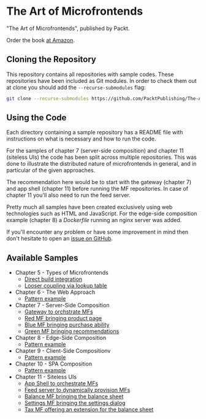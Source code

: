 # The Art of Microfrontends

"The Art of Microfrontends", published by Packt.

Order the book [at Amazon](https://www.amazon.com/dp/1800563566/).

## Cloning the Repository

This repository contains all repositories with sample codes. These repositories have been included as Git modules. In order to check them out at clone you should add the `--recurse-submodules` flag:

```sh
git clone --recurse-submodules https://github.com/PacktPublishing/The-Art-of-Microfrontends.git
```

## Using the Code

Each directory containing a sample repository has a README file with instructions on what is necessary and how to run the code.

For the samples of chapter 7 (server-side composition) and chapter 11 (siteless UIs) the code has been split across multiple repositories. This was done to illustrate the distributed nature of microfrontends in general, and in particular of the given approaches.

The recommendation here would be to start with the gateway (chapter 7) and app shell (chapter 11) before running the MF repositories. In case of chapter 11 you'll also need to run the feed server.

Pretty much all samples have been created exclusively using web technologies such as HTML and JavaScript. For the edge-side composition example (chapter 8) a *Dockerfile* running an nginx server was added.

If you'll encounter any problem or have some improvement in mind then don't hesitate to open an [issue on GitHub](https://github.com/PacktPublishing/The-Art-of-Microfrontends/issues).

## Available Samples

* Chapter 5 - Types of Microfrontends
  * [Direct build integration](./05-pipeline)
  * [Looser coupling via lookup table](./05-server-discover)
* Chapter 6 - The Web Approach
  * [Pattern example](./06-web-approach)
* Chapter 7 - Server-Side Composition
  * [Gateway to orchstrate MFs](./07-gateway)
  * [Red MF bringing product page](./07-red)
  * [Blue MF bringing purchase ability](./07-blue)
  * [Green MF bringing recommendations](./07-green)
* Chapter 8 - Edge-Side Composition
  * [Pattern example](./08-edge-side-composition)
* Chapter 9 - Client-Side Compositionv
  * [Pattern example](./09-client-side-composition)
* Chapter 10 - SPA Composition
  * [Pattern example](./10-spa-composition)
* Chapter 11 - Siteless UIs
  * [App Shell to orchestrate MFs](./11-app-shell)
  * [Feed server to dynamically provision MFs](./11-service-feed)
  * [Balance MF bringing the balance sheet](./12-frontend-balance)
  * [Settings MF bringing the settings dialog](./12-frontend-settings)
  * [Tax MF offering an extension for the balance sheet](./12-frontend-tax)
